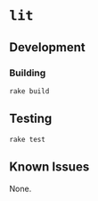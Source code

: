 # `lit`

## Development

### Building

```shell
rake build
```

## Testing

```shell
rake test
```

## Known Issues

None.

